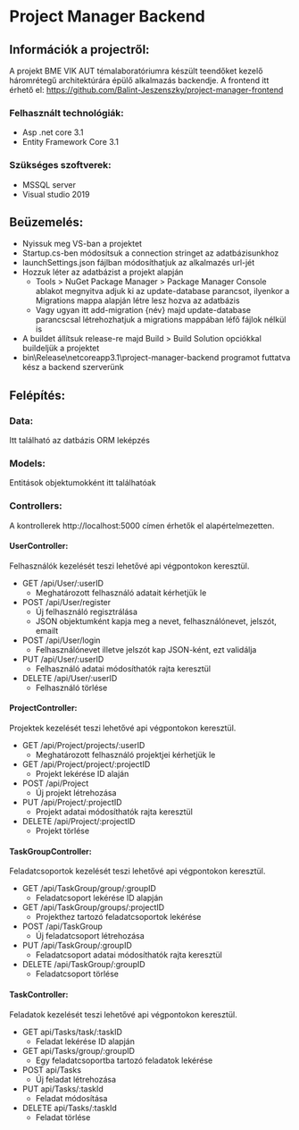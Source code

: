 # Project Manager Backend

## Információk a projectről:

A projekt BME VIK AUT témalaboratóriumra készült teendőket kezelő háromrétegű architektúrára épülő alkalmazás backendje. A frontend itt érhető el: https://github.com/Balint-Jeszenszky/project-manager-frontend

### Felhasznált technológiák:
- Asp .net core 3.1
- Entity Framework Core 3.1

### Szükséges szoftverek:
- MSSQL server
- Visual studio 2019

## Beüzemelés:
- Nyissuk meg VS-ban a projektet
- Startup.cs-ben módosítsuk a connection stringet az adatbázisunkhoz
- launchSettings.json fájlban módosíthatjuk az alkalmazés url-jét
- Hozzuk léter az adatbázist a projekt alapján
    - Tools > NuGet Package Manager > Package Manager Console ablakot megnyitva adjuk ki az update-database parancsot, ilyenkor a Migrations mappa alapján létre lesz hozva az adatbázis
    - Vagy ugyan itt add-migration {név} majd update-database parancscsal létrehozhatjuk a migrations mappában léfő fájlok nélkül is
- A buildet állítsuk release-re majd Build > Build Solution opciókkal buildeljük a projektet
- bin\Release\netcoreapp3.1\project-manager-backend programot futtatva kész a backend szerverünk

## Felépítés:

### Data:
Itt található az datbázis ORM leképzés

### Models:
Entitások objektumokként itt találhatóak

### Controllers:
A kontrollerek http://localhost:5000 címen érhetők el alapértelmezetten.
#### UserController:
Felhasználók kezelését teszi lehetővé api végpontokon keresztül.
- GET /api/User/:userID
    - Meghatározott felhasználó adatait kérhetjük le
- POST /api/User/register
    - Új felhasználó regisztrálása
    - JSON objektumként kapja meg a nevet, felhasználónevet, jelszót, emailt
- POST /api/User/login
    - Felhasználónevet illetve jelszót kap JSON-ként, ezt validálja
- PUT /api/User/:userID
    - Felhasználó adatai módosíthatók rajta keresztül
- DELETE /api/User/:userID
    - Felhasználó törlése

#### ProjectController:
Projektek kezelését teszi lehetővé api végpontokon keresztül.
- GET /api/Project/projects/:userID
    - Meghatározott felhasználó projektjei kérhetjük le
- GET /api/Project/project/:projectID
    - Projekt lekérése ID alaján
- POST /api/Project
    - Új projekt létrehozása
- PUT /api/Project/:projectID
    - Projekt adatai módosíthatók rajta keresztül
- DELETE /api/Project/:projectID
    - Projekt törlése

#### TaskGroupController:
Feladatcsoportok kezelését teszi lehetővé api végpontokon keresztül.
- GET /api/TaskGroup/group/:groupID
    - Feladatcsoport lekérése ID alapján
- GET /api/TaskGroup/groups/:projectID
    - Projekthez tartozó feladatcsoportok lekérése
- POST /api/TaskGroup
    - Új feladatcsoport létrehozása
- PUT /api/TaskGroup/:groupID
    - Feladatcsoport adatai módosíthatók rajta keresztül
- DELETE /api/TaskGroup/:groupID
    - Feladatcsoport törlése

#### TaskController:
Feladatok kezelését teszi lehetővé api végpontokon keresztül.
- GET api/Tasks/task/:taskID
    - Feladat lekérése ID alapján
- GET api/Tasks/group/:groupID
    - Egy feladatcsoportba tartozó feladatok lekérése
- POST api/Tasks
    - Új feladat létrehozása
- PUT api/Tasks/:taskId
    - Feladat módosítása
- DELETE api/Tasks/:taskId
    - Feladat törlése